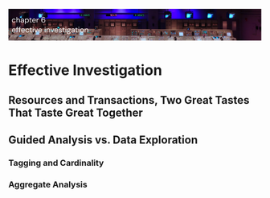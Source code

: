 ![Chapter 6 - Effective Investigation](./img/ch6_header.png)

# Effective Investigation

## Resources and Transactions, Two Great Tastes That Taste Great Together

## Guided Analysis vs. Data Exploration

### Tagging and Cardinality

### Aggregate Analysis